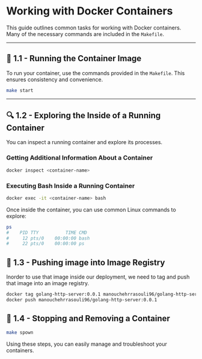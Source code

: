 # Working with Docker Containers

This guide outlines common tasks for working with Docker containers. Many of the necessary commands are included in the `Makefile`.

---

## 🐳 1.1 - Running the Container Image

To run your container, use the commands provided in the
`Makefile`. This ensures consistency and convenience.

```bash
make start
```

---

## 🔍 1.2 - Exploring the Inside of a Running Container

You can inspect a running container and explore its processes.

### Getting Additional Information About a Container

```bash
docker inspect <container-name>
```

### Executing Bash Inside a Running Container

```bash
docker exec -it <container-name> bash
```

Once inside the container, 
you can use common Linux commands to explore:

```bash
ps
#    PID TTY          TIME CMD
#     12 pts/0    00:00:00 bash
#     22 pts/0    00:00:00 ps
```

## 🫸 1.3 - Pushing image into Image Registry

Inorder to use that image inside our deployment, we need to
tag and push that image into an image registry.

```bash
docker tag golang-http-server:0.0.1 manouchehrrasouli96/golang-http-server:0.0.1
docker push manouchehrrasouli96/golang-http-server:0.0.1
```

## 🛑 1.4 - Stopping and Removing a Container

```bash
make spown
```

Using these steps, you can easily manage and
troubleshoot your containers.
